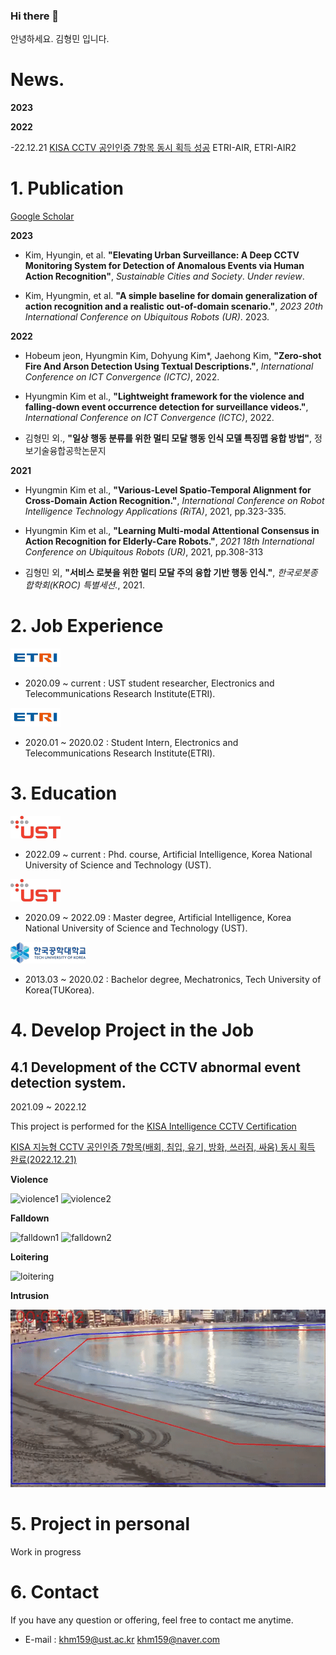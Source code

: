 ### Hi there 👋

안녕하세요. 김형민 입니다. 

# News. 

  **2023**

  **2022** 
  
  -22.12.21 [KISA CCTV 공인인증 7항목 동시 획득 성공](https://mobile.newsis.com/view.html?ar_id=NISX20230208_0002185475&cID=&pID=00#_enliplee) ETRI-AIR, ETRI-AIR2


# 1. Publication

  [Google Scholar](https://scholar.google.com/citations?user=GtOKDNoAAAAJ&hl=ko)

  **2023** 

  - Kim, Hyungin, et al. **"Elevating Urban Surveillance: A Deep CCTV Monitoring System for Detection of Anomalous Events via Human Action Recognition"**, *Sustainable Cities and Society*. *Under review*.

  - Kim, Hyungmin, et al. **"A simple baseline for domain generalization of action recognition and a realistic out-of-domain scenario."**, *2023 20th International Conference on Ubiquitous Robots (UR)*. 2023.

  **2022** 
  - Hobeum jeon, Hyungmin Kim, Dohyung Kim*, Jaehong Kim, **"Zero-shot Fire And Arson Detection Using Textual Descriptions."**, *International Conference on ICT Convergence (ICTC)*, 2022.
  
  - Hyungmin Kim et al., **"Lightweight framework for the violence and falling-down event occurrence detection for surveillance videos."**, *International Conference on ICT Convergence (ICTC)*, 2022.
  
  - 김형민 외., **"일상 행동 분류를 위한 멀티 모달 행동 인식 모델 특징맵 융합 방법"**, 정보기술융합공학논문지
  
  **2021**

  - Hyungmin Kim et al., **"Various-Level Spatio-Temporal Alignment for Cross-Domain Action Recognition."**, *International Conference on Robot Intelligence Technology Applications (RiTA)*, 2021, pp.323-335. 

  - Hyungmin Kim et al., **"Learning Multi-modal Attentional Consensus in Action Recognition for Elderly-Care Robots."**, *2021 18th International Conference on Ubiquitous Robots (UR)*, 2021, pp.308-313 

  - 김형민 외, **"서비스 로봇을 위한 멀티 모달 주의 융합 기반 행동 인식."**, *한국로봇종합학회(KROC) 특별세션.*, 2021.

# 2. Job Experience 

  ![etri](/assets/etri.png)

  - 2020.09 ~ current : UST student researcher, Electronics and Telecommunications Research Institute(ETRI).

  ![etri](/assets/etri.png) 

  - 2020.01 ~ 2020.02 : Student Intern, Electronics and Telecommunications Research Institute(ETRI).

# 3. Education

  ![ust](/assets/ust.png)

  -  2022.09 ~ current : Phd. course, Artificial Intelligence, Korea National University of Science and Technology (UST).
  
  ![ust](/assets/ust.png)

  -  2020.09 ~ 2022.09 : Master degree, Artificial Intelligence, Korea National University of Science and Technology (UST). 

  ![tukorea](/assets/tukorea.png)  

  - 2013.03 ~ 2020.02 : Bachelor degree, Mechatronics, Tech University of Korea(TUKorea). 

# 4. Develop Project in the Job

## 4.1 Development of the CCTV abnormal event detection system. 
  
  2021.09 ~ 2022.12

  This project is performed for the [KISA Intelligence CCTV Certification](https://www.ksecurity.or.kr/kisis/subIndex/91.do)
  
  [KISA 지능형 CCTV 공인인증 7항목(배회, 침입, 유기, 방화, 쓰러짐, 싸움) 동시 획득 완료(2022.12.21)](https://mobile.newsis.com/view.html?ar_id=NISX20230208_0002185475&cID=&pID=00#_enliple)

  **Violence** 

  ![violence1](/assets/violence01.gif) 
  ![violence2](/assets/violence03.gif) 
   
  **Falldown**

  ![falldown1](/assets/falldown01.gif)
  ![falldown2](/assets/falldown04.gif)

  **Loitering**

  ![loitering](/assets/loitering.gif)
  
  **Intrusion**

  ![inttrusion](/assets/intrusion.gif)
  
# 5. Project in personal

Work in progress

# 6. Contact

  If you have any question or offering, feel free to contact me anytime.

  - E-mail : khm159@ust.ac.kr khm159@naver.com

